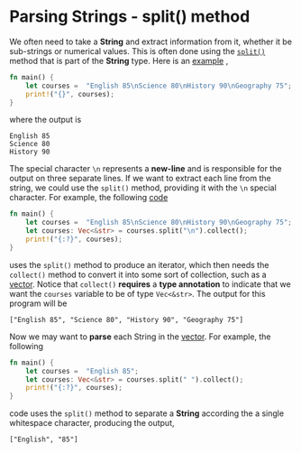 # Parsing Strings - split() method

We often need to take a **String** and extract information from it, whether it be sub-strings or numerical values. This is often done using the [`split()`](https://doc.rust-lang.org/std/string/struct.String.html) method that is part of the **String** type. Here is an [example](https://play.rust-lang.org/?version=stable&mode=debug&edition=2021&gist=ec2e4937f89e76ff06b1ab8952fcab70) ,

```rust
fn main() {
    let courses =  "English 85\nScience 80\nHistory 90\nGeography 75";
    print!("{}", courses);
}
```

where the output is
```
English 85
Science 80
History 90
```

The special character `\n` represents a **new-line** and is responsible for the output on three separate lines. If we want to extract each line from the string, we could use the `split()` method, providing it with the `\n` special character.  For example, the following [code](https://play.rust-lang.org/?version=stable&mode=debug&edition=2021&gist=1e22671ed4a8ccca8d331543c5cc42bd)

```rust
fn main() {
    let courses =  "English 85\nScience 80\nHistory 90\nGeography 75";
    let courses: Vec<&str> = courses.split("\n").collect();
    print!("{:?}", courses);
}
```

uses the `split()` method to produce an iterator, which then needs the `collect()` method to convert it into some sort of collection, such as a [vector](notes/05-vectors/vectors.md). Notice that `collect()` **requires** a **type annotation** to indicate that we want the `courses` variable to be of type `Vec<&str>`. The output for this program will be

```
["English 85", "Science 80", "History 90", "Geography 75"]
```

Now we may want to **parse** each String in the  [vector](notes/05-vectors/vectors.md).  For example, the following

```rust
fn main() {
    let courses =  "English 85";
    let courses: Vec<&str> = courses.split(" ").collect();
    print!("{:?}", courses);
}
```

code uses the `split()` method to separate a **String** according the a single whitespace character, producing the output,

```
["English", "85"]
```